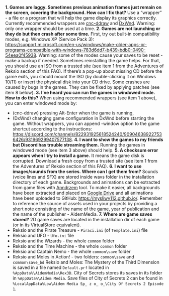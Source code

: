 **1. Games are laggy. Sometimes previous animation frames just remain on the screen, covering the background. How can I fix that?** Use a “wrapper” - a file or a program that will help the game display its graphics correctly. Currently recommended wrappers are [cnc-ddraw](https://discord.com/channels/822931925618524240/909046389227536426/1155563864147120308) and [DxWnd](https://www.przygodyreksia.aidemmedia.pl/pliki/kretes/forum/reksioforum/viewtopic.php?p=261312#p261312). Warning: only one wrapper should be used at a time.
**2. Games are not launching or they do but then crash after some time.** First, try out built-in compatibility modes, e.g. Windows XP (Service Pack 3): https://support.microsoft.com/en-us/windows/make-older-apps-or-programs-compatible-with-windows-783d6dd7-b439-bdb0-0490-54eea0f45938. Warning: some of the modes cause your saves to be reset - make a backup if needed.
Sometimes reinstalling the game helps. For that, you should use an ISO from a trusted site (see item 1 from the Adventures of Reksio section of this FAQ).
If there’s a pop-up about missing CD before the game exits, you should mount the ISO (by double-clicking it on Windows 10/11) or insert the physical disk into your CD drive. 
Some crashes are caused by bugs in the games. They can be fixed by applying patches (see item 8 below). 
**3. I’ve heard you can run the games in windowed mode. How to do this?** When using recommended wrappers (see item 1 above), you can enter windowed mode by: 
- (cnc-ddraw) pressing Alt-Enter when the game is running,
- (DxWnd) changing game configuration in DxWnd before starting the game.
Without wrappers, you can append -window option to the game shortcut according to the instructions: https://discord.com/channels/822931925618524240/909046389227536426/931969299407577138.
**4. I want to show the games to my friends but Discord has trouble streaming them.** Running the games in windowed mode (see item 3 above) should help.
**5. A checksum error appears when I try to install a game.** It means the game disk is corrupted. Download a fresh copy from a trusted site (see item 1 from the Adventures of Reksio section of this FAQ).
**6. I want to use images/sounds from the series. Where can I get them from?** Sounds (voice lines and SFX) are stored inside wavs folder in the installation directory of each game.
Backgrounds and animations can be extracted from game files with [Anndrzem](https://github.com/mysliwy112/AM-transcoder) tool. To make it easier, all backgrounds have been extracted and placed on [Google Drive](https://drive.google.com/drive/u/0/folders/1z0M8z1urpdIzxrJz_9HS-bBTSaxNMXXR) and all animations have been uploaded to GitHub: https://mysliwy112.github.io/.
Remember to reference the source of assets used in your projects by providing a short note consisting of the name of the game, year of publication and the name of the publisher - AidemMedia.
**7. Where are game saves stored?** 2D game saves are located in the installation dir of each game (or in its VirtualStore equivalent).
- Reksio and the Pirate Treasure - `Piraci.ini` (of `Template.ini`) file
- Reksio and UFO - `Ufo.ini` file
- Reksio and the Wizards - the whole `common` folder
- Reksio and the Time Machine - the whole `common` folder
- Reksio and Captain Nemo - the whole `common\save` folder
- Reksio and Moles in Action! - two folders: `common\save` and `common\save_bd`
Reksio and Moles: The Mystery of the Third Dimension is saved in a file named `Default.prf` located in `%AppData%\AidemMedia\Rex3D`.
City of Secrets stores its saves in its folder in `%AppData%\Aidem Media`.
Save files of City of Secrets 2 can be found in `%LocalAppData%Low\Aidem Media Sp_ z o_ o_\City Of Secrets 2 Episode 1`.